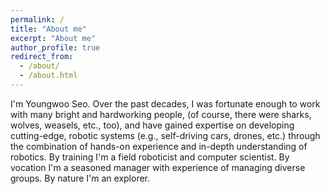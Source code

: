 ```yaml
---
permalink: /
title: "About me"
excerpt: "About me"
author_profile: true
redirect_from: 
  - /about/
  - /about.html
---
```


I'm Youngwoo Seo. Over the past decades, I was fortunate enough to work with many bright and hardworking people, (of course, there were sharks, wolves, weasels, etc., too), and have gained expertise on developing cutting-edge, robotic systems (e.g., self-driving cars, drones, etc.) through the combination of hands-on experience and in-depth understanding of robotics. By training I'm a field roboticist and computer scientist. By vocation I'm a seasoned manager with experience of managing diverse groups. By nature I'm an explorer. 
